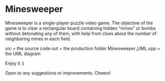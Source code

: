 # Minesweeper
Minesweeper is a single-player puzzle video game. The objective of the game is to clear a rectangular board containing hidden "mines" or bombs without detonating any of them, with help from clues about the number of neighboring mines in each field.

src = the source code
out = the production folder
Minesweeper_UML.vpp = the UML diagram

Enjoy it :)

Open to any suggestions or improvements. Cheers!
